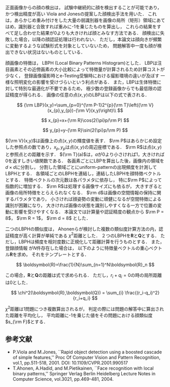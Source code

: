 正面画像からの顔の検出は，
試験中継続的に顔を検出することが可能であり，
かつ検出精度が高い
Viola and Jonesの提案した顔検出手法を用いた．
これは，あらかじめ重み付けをした大量の弱識別器を画像の局所（矩形）領域にあてはめ，識別器と合致すれば重みに-1を乗じたものを算出し，
これらの結果をすべて足し合わせた結果が0よりも大きければ顔とみなす方法である．
顔検出に失敗した場合，以降の顔認証処理は行われない．
ただし，本論文は顔向きが頻繁に変動するような試験形式を対象としていないため，
問題解答中一度も顔が検出できない状況はないものとしている．

顔画像の特徴は，
LBPH (Local Binary Patterns Histogram)とした．
LBPは注目画素とその近傍画素の大小比較によって特徴量が計算されるため計算コストが少なく，
登録画像撮影時とe-Testing受験時における撮影環境の違いが及ぼす
一様な照明変化の影響を受けづらいという利点がある．
また，LBPは生体特徴に対して特別な最適化が不要であるため，
極少数の登録画像からでも最低限の認証精度が得られる．
画像の任意の点$(x,y)$のLBPは以下の式で表される．

$$
	{\rm LBP}(x,y)=\sum_{p=0}^{\rm P-1}2^{p}{\rm T}\left({\rm V}(x_{p},y_{p})-{\rm V}(x,y)\right)\\
$$

$$
	x_{p}=x+{\rm R}\cos(2{\pi}p/\rm P)
$$

$$
	y_{p}=y-{\rm R}\sin(2{\pi}p/\rm P)
$$

${\rm V}(x,y)$は画像上の点$(x,y)$の輝度値を表す．
$\rm P$はあらかじめ設定した参照点の数であり，$x_p, y_p$は点$(x,y)$の周辺座標である．
$\rm R$は点$(x,y)$と参照点との距離を示す．
${\rm T}(a)$は，$a$が0より小さければ1，大きければ0を返すしきい値関数である．
各画素ごとにLBPを算出した後，画像内の領域を$d \times d$に分割し，
分割した領域ごとにuniform-patternの出現頻度を計測してLBPHとする．
各領域ごとのLBPHを連結し，連結したLBPHを顔特徴ベクトルとする．
特徴ベクトルの次元数は各パラメタに依存し，
特に$\rm P$によって指数的に増加する．
$\rm R$は処理する画像サイズにも依るが，
大きすぎると画像の局所特徴をとらえられなくなる．
$\rm d$は画像の空間情報の保持に関するパラメタであり，
小さければ顔姿勢の変動に頑健になるが空間特徴による識別が困難になり，
大きければ画像の状態を識別しやすくなる一方で位置の変動に影響を受けやすくなる．
本論文では計算量や認証精度の観点から
$\rm P = 8$，
$\rm R = 1$，
$\rm d = 8$
とした．


二つのLBPHの類似度は，
Ahonenらが検討した複数の類似度計算方法の内，認証精度が高く計算が単純である
$\chi^2$距離とした．
２つのLBPHを$\boldsymbol{R}$と$\boldsymbol{Q}$とする．
ただし，LBPHは頻度を相対度数に正規化して距離計算を行うものとする．
また，登録顔情報
が$N$件存在した場合は，
以下のように特徴量ベクトルの重心ベクトル$\boldsymbol{R}$を求め，
それをテンプレートとする．

$$
\boldsymbol{R}=\frac{1}{N}\sum_{n=1}^N\boldsymbol{R}_n
$$

この場合，$\boldsymbol{R}$と$\boldsymbol{Q}$の距離は式で求められる．
ただし，$r_i+q_i=0$の時の局所距離は0とした．

$$
\chi^2(\boldsymbol{R},\boldsymbol{Q}) = \sum_{i} \frac{(r_i-q_i)^2}{r_i+q_i}
$$

$\chi^2$距離は1問題につき複数算出されるが，
判定の際には問題の解答中に算出された距離を平均化し，
平均距離に-1を乗じた値をその問題における顔類似度$s_{\rm F}$とする．


## 参考文献
- P.Viola and M.Jones, ``Rapid object detection using a boosted cascade of simple features,'' Proc Of Computer Vision and Pattern Recognition, vol.1, pp.511-518, 2001. DOI: 10.1109/CVPR.2001.990517
- T.Ahonen, A.Hadid, and M.Pietikainen,  ``Face recognition with local binary patterns,'' Springer Verlag Berlin Heidelberg Lecture Notes in Computer Science, vol.3021, pp.469-481, 2004.